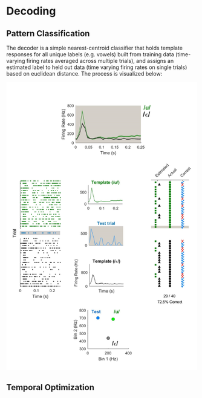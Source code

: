 # Decoding

## Pattern Classification

The decoder is a simple nearest-centroid classifier that holds template responses for all unique labels (e.g. vowels) built from training data (time-varying firing rates averaged across multiple trials), and assigns an estimated label to held out data (time varying firing rates on single trials) based on euclidean distance. The process is visualized below:

![decoder 1](assets/Fig_DecoderOrganization_A_intro.jpg)


## Temporal Optimization
